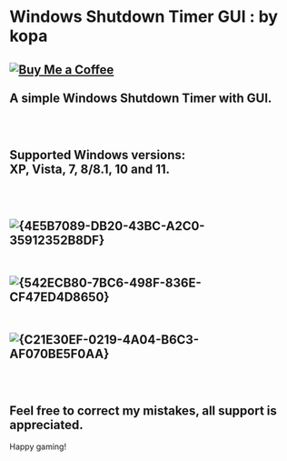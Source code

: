 # Windows Shutdown Timer GUI : by kopa
[![Buy Me a Coffee](https://www.buymeacoffee.com/assets/img/custom_images/orange_img.png)](https://www.buymeacoffee.com/fat_kopa)
<br>
<br>
A simple Windows Shutdown Timer with GUI.
<br>
<br>
<br>
<br>
Supported Windows versions:
<br>
XP, Vista, 7, 8/8.1, 10 and 11.
<br>
<br>
<br>
<br>
![{4E5B7089-DB20-43BC-A2C0-35912352B8DF}](https://github.com/user-attachments/assets/63cc0efe-01f6-416b-8562-ca817fc2a445)
<br>
<br>
<br>
![{542ECB80-7BC6-498F-836E-CF47ED4D8650}](https://github.com/user-attachments/assets/10d4355e-f4ba-4faf-987a-c7d134b602a2)
<br>
<br>
<br>
![{C21E30EF-0219-4A04-B6C3-AF070BE5F0AA}](https://github.com/user-attachments/assets/559c5f17-84fa-4433-afaf-b95afcf9e231)
<br>
<br>
<br>
<br>
Feel free to correct my mistakes, all support is appreciated.
<br>
---------------
Happy gaming!
<br>
